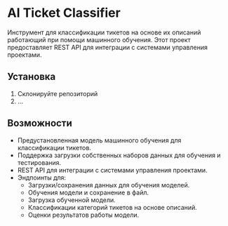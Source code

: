 # AI Ticket Classifier
Инструмент для классификации тикетов на основе их описаний работающий при помощи машинного обучения. Этот проект предоставляет REST API для интеграции с системами управления проектами.

## Установка
1. Склонируйте репозиторий
2. ...

## Возможности

- Предустановленная модель машинного обучения для классификации тикетов.
- Поддержка загрузки собственных наборов данных для обучения и тестирования.
- REST API для интеграции с системами управления проектами.
- Эндпоинты для:
  - Загрузки/сохранения данных для обучения моделей.
  - Обучения модели и сохранение в файл.
  - Загрузка обученной модели.
  - Классификации категорий тикетов на основе описаний.
  - Оценки результатов работы модели.